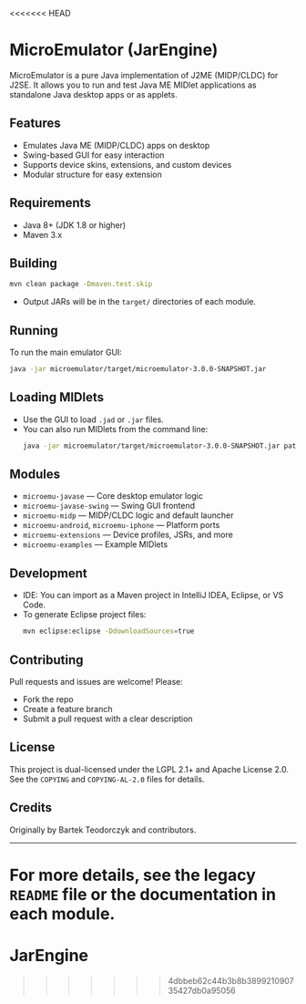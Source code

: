 <<<<<<< HEAD
# MicroEmulator (JarEngine)

MicroEmulator is a pure Java implementation of J2ME (MIDP/CLDC) for J2SE. It allows you to run and test Java ME MIDlet applications as standalone Java desktop apps or as applets.

## Features
- Emulates Java ME (MIDP/CLDC) apps on desktop
- Swing-based GUI for easy interaction
- Supports device skins, extensions, and custom devices
- Modular structure for easy extension

## Requirements
- Java 8+ (JDK 1.8 or higher)
- Maven 3.x

## Building
```sh
mvn clean package -Dmaven.test.skip
```
- Output JARs will be in the `target/` directories of each module.

## Running
To run the main emulator GUI:
```sh
java -jar microemulator/target/microemulator-3.0.0-SNAPSHOT.jar
```

## Loading MIDlets
- Use the GUI to load `.jad` or `.jar` files.
- You can also run MIDlets from the command line:
  ```sh
  java -jar microemulator/target/microemulator-3.0.0-SNAPSHOT.jar path/to/your.midlet.jar
  ```

## Modules
- `microemu-javase` — Core desktop emulator logic
- `microemu-javase-swing` — Swing GUI frontend
- `microemu-midp` — MIDP/CLDC logic and default launcher
- `microemu-android`, `microemu-iphone` — Platform ports
- `microemu-extensions` — Device profiles, JSRs, and more
- `microemu-examples` — Example MIDlets

## Development
- IDE: You can import as a Maven project in IntelliJ IDEA, Eclipse, or VS Code.
- To generate Eclipse project files:
  ```sh
  mvn eclipse:eclipse -DdownloadSources=true
  ```

## Contributing
Pull requests and issues are welcome! Please:
- Fork the repo
- Create a feature branch
- Submit a pull request with a clear description

## License
This project is dual-licensed under the LGPL 2.1+ and Apache License 2.0. See the `COPYING` and `COPYING-AL-2.0` files for details.

## Credits
Originally by Bartek Teodorczyk and contributors.

---

For more details, see the legacy `README` file or the documentation in each module. 
=======
# JarEngine
>>>>>>> 4dbbeb62c44b3b8b389921090735427db0a95056
